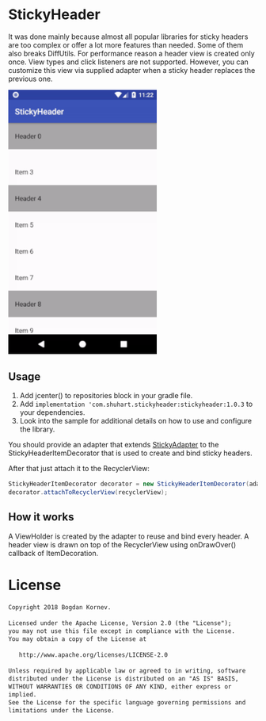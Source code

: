 # StickyHeader
It was done mainly because almost all popular libraries for sticky headers are too complex or offer a lot more features than needed. Some of them also breaks DiffUtils. For performance reason a header view is created only once. View types and click listeners are not supported.
However, you can customize this view via supplied adapter when a sticky header replaces the previous one.

<img src="/images/small_demo.gif" alt="Sample" width="300px" />

Usage
-----

1. Add jcenter() to repositories block in your gradle file.
2. Add `implementation 'com.shuhart.stickyheader:stickyheader:1.0.3` to your dependencies.
3. Look into the sample for additional details on how to use and configure the library.

You should provide an adapter that extends [StickyAdapter](https://github.com/shuhart/StickyHeader/blob/master/stickyheader/src/main/java/com/shuhart/stickyheader/StickyAdapter.java) to the StickyHeaderItemDecorator that is used to create and bind sticky headers.


After that just attach it to the RecyclerView:

```java
StickyHeaderItemDecorator decorator = new StickyHeaderItemDecorator(adapter);
decorator.attachToRecyclerView(recyclerView);
```

How it works
-----
A ViewHolder is created by the adapter to reuse and bind every header.
A header view is drawn on top of the RecyclerView using onDrawOver() callback of ItemDecoration.

License
=======

    Copyright 2018 Bogdan Kornev.

    Licensed under the Apache License, Version 2.0 (the "License");
    you may not use this file except in compliance with the License.
    You may obtain a copy of the License at

       http://www.apache.org/licenses/LICENSE-2.0

    Unless required by applicable law or agreed to in writing, software
    distributed under the License is distributed on an "AS IS" BASIS,
    WITHOUT WARRANTIES OR CONDITIONS OF ANY KIND, either express or implied.
    See the License for the specific language governing permissions and
    limitations under the License.
